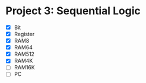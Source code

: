 # Project 3: Sequential Logic

- [x] Bit
- [x] Register
- [x] RAM8
- [x] RAM64
- [x] RAM512
- [x] RAM4K
- [ ] RAM16K
- [ ] PC
